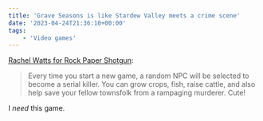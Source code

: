 ```yaml
---
title: 'Grave Seasons is like Stardew Valley meets a crime scene'
date: '2023-04-24T21:36:10+00:00'
tags:
    - 'Video games'
---
```


[Rachel Watts for Rock Paper Shotgun](https://www.rockpapershotgun.com/this-murder-mystery-stardew-like-lets-you-accidently-romance-the-killer):

> Every time you start a new game, a random NPC will be selected to become a serial killer. You can grow crops, fish, raise cattle, and also help save your fellow townsfolk from a rampaging murderer. Cute!

I *need* this game.